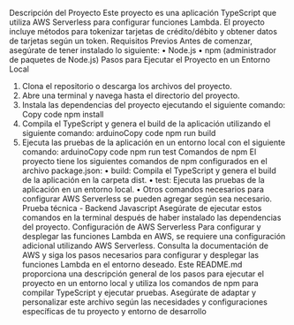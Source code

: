 Descripción del Proyecto
Este proyecto es una aplicación TypeScript que utiliza AWS Serverless para configurar 
funciones Lambda. El proyecto incluye métodos para tokenizar tarjetas de crédito/débito y 
obtener datos de tarjetas según un token.
Requisitos Previos
Antes de comenzar, asegúrate de tener instalado lo siguiente:
• Node.js
• npm (administrador de paquetes de Node.js)
Pasos para Ejecutar el Proyecto en un Entorno Local
1. Clona el repositorio o descarga los archivos del proyecto.
2. Abre una terminal y navega hasta el directorio del proyecto.
3. Instala las dependencias del proyecto ejecutando el siguiente comando:
Copy code
npm install
4. Compila el TypeScript y genera el build de la aplicación utilizando el siguiente 
comando:
arduinoCopy code
npm run build
5. Ejecuta las pruebas de la aplicación en un entorno local con el siguiente comando:
arduinoCopy code
npm run test
Comandos de npm
El proyecto tiene los siguientes comandos de npm configurados en el archivo package.json:
• build: Compila el TypeScript y genera el build de la aplicación en la carpeta dist.
• test: Ejecuta las pruebas de la aplicación en un entorno local.
• Otros comandos necesarios para configurar AWS Serverless se pueden agregar según 
sea necesario.
Prueba técnica - Backend Javascript
Asegúrate de ejecutar estos comandos en la terminal después de haber instalado las 
dependencias del proyecto.
Configuración de AWS Serverless
Para configurar y desplegar las funciones Lambda en AWS, se requiere una configuración 
adicional utilizando AWS Serverless. Consulta la documentación de AWS y siga los pasos 
necesarios para configurar y desplegar las funciones Lambda en el entorno deseado.
Este README.md proporciona una descripción general de los pasos para ejecutar el proyecto 
en un entorno local y utiliza los comandos de npm para compilar TypeScript y ejecutar 
pruebas. Asegúrate de adaptar y personalizar este archivo según las necesidades y 
configuraciones específicas de tu proyecto y entorno de desarrollo